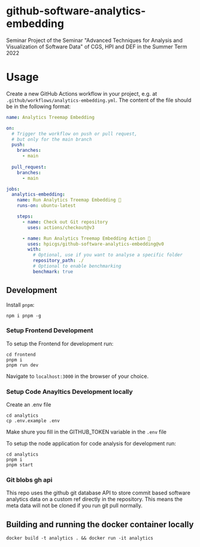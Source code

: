 # github-software-analytics-embedding
Seminar Project of the Seminar "Advanced Techniques for Analysis and Visualization of Software Data" of CGS, HPI and DEF in the Summer Term 2022

# Usage
Create a new GitHub Actions workflow in your project, e.g. at `.github/workflows/analytics-embedding.yml`. The content of the file should be in the following format:
```yaml
name: Analytics Treemap Embedding

on:
  # Trigger the workflow on push or pull request,
  # but only for the main branch
  push:
    branches:
      - main
      
  pull_request:
    branches:
      - main

jobs:
  analytics-embedding:
    name: Run Analytics Treemap Embedding 🔎
    runs-on: ubuntu-latest

    steps:
      - name: Check out Git repository
        uses: actions/checkout@v3

      - name: Run Analytics Treemap Embedding Action 🚀
        uses: hpicgs/github-software-analytics-embedding@v0
        with:
          # Optional, use if you want to analyse a specific folder
          repository_path: ./
          # Optional to enable benchmarking
          benchmark: true
```

## Development

Install `pnpm`:

```
npm i pnpm -g
```

### Setup Frontend Development
To setup the Frontend for development run:

```
cd frontend
pnpm i
pnpm run dev
```

Navigate to `localhost:3000` in the browser of your choice.

### Setup Code Anayltics Development locally
Create an .env file
```
cd analytics
cp .env.example .env
```
Make shure you fill in the GITHUB_TOKEN variable in the `.env` file

To setup the node application for code analysis for development run:
```
cd analytics
pnpm i
pnpm start
```

### Git blobs gh api
This repo uses the github git database API to store commit based software analytics data on a custom ref directly in the repository. This means the meta data will not be cloned if you run git pull normally.

## Building and running the docker container locally
```
docker build -t analytics . && docker run -it analytics
```
